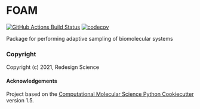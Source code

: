 FOAM
==============================
[//]: # (Badges)
[![GitHub Actions Build Status](https://github.com/REPLACE_WITH_OWNER_ACCOUNT/FOAM/workflows/CI/badge.svg)](https://github.com/REPLACE_WITH_OWNER_ACCOUNT/FOAM/actions?query=workflow%3ACI)
[![codecov](https://codecov.io/gh/REPLACE_WITH_OWNER_ACCOUNT/FOAM/branch/master/graph/badge.svg)](https://codecov.io/gh/REPLACE_WITH_OWNER_ACCOUNT/FOAM/branch/master)


Package for performing adaptive sampling of biomolecular systems

### Copyright

Copyright (c) 2021, Redesign Science


#### Acknowledgements
 
Project based on the 
[Computational Molecular Science Python Cookiecutter](https://github.com/molssi/cookiecutter-cms) version 1.5.
